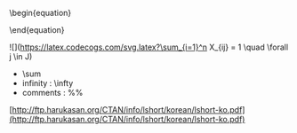 \begin{equation}  

\end{equation}


![](https://latex.codecogs.com/svg.latex?\sum_{i=1}^n X_{ij} = 1 \quad \forall j \in J)

* \sum 
* infinity : \infty 
* comments : %% 


[http://ftp.harukasan.org/CTAN/info/lshort/korean/lshort-ko.pdf](http://ftp.harukasan.org/CTAN/info/lshort/korean/lshort-ko.pdf)

